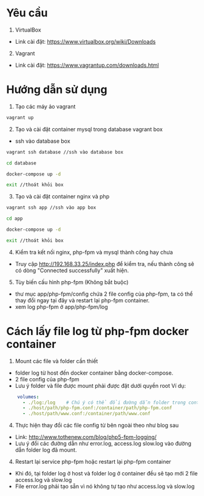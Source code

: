 # Yêu cầu
1. VirtualBox
- Link cài đặt: https://www.virtualbox.org/wiki/Downloads
2. Vagrant
- Link cài đặt: https://www.vagrantup.com/downloads.html
# Hướng dẫn sử dụng

1. Tạo các máy ảo vagrant
```bash
vagrant up
```

2. Tạo và cài đặt container mysql trong database vagrant box
- ssh vào database box
```bash
vagrant ssh database //ssh vào database box

cd database

docker-compose up -d

exit //thoát khỏi box
```

3. Tạo và cài đặt container nginx và php
```bash
vagrant ssh app //ssh vào app box

cd app

docker-compose up -d

exit //thoát khỏi box
```

4. Kiểm tra kết nối nginx, php-fpm và mysql thành công hay chưa
- Truy cập http://192.168.33.25/index.php để kiểm tra, nếu thành công sẽ có dòng "Connected successfully" xuất hiện.

5. Tùy biến cấu hình php-fpm (Không bắt buộc)

- thư mục app/php-fpm/config chứa 2 file config của php-fpm, ta có thể thay đổi ngay tại đây và restart lại php-fpm container.
- xem log php-fpm ở app/php-fpm/log
# Cách lấy file log từ php-fpm docker container

1. Mount các file và folder cần thiết
- folder log từ host đến docker container bằng docker-compose.
- 2 file config của php-fpm
- Lưu ý folder và file được mount phải được đặt dưới quyền root
Ví dụ: 
```yaml
    volumes:
      - ./log:/log    # Chú ý có thể đổi đường dẫn folder trong container tùy thích
      - ./host/path/php-fpm.conf:/container/path/php-fpm.conf
      - ./host/path/www.conf:/container/path/www.conf

```
4. Thực hiện thay đổi các file config từ bên ngoài theo như blog sau 
- Link: http://www.tothenew.com/blog/php5-fpm-logging/
- Lưu ý đổi các đường dẫn như error.log, access.log slow.log vào đường dẫn folder log đã mount. 
4. Restart lại service php-fpm hoặc restart lại php-fpm container
- Khi đó, tại folder log ở host và folder log ở container đều sẽ tạo mới 2 file access.log và slow.log
- File error.log phải tạo sẵn vì nó không tự tạo như access.log và slow.log

